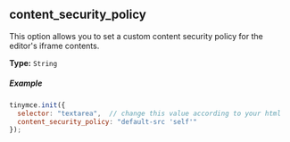 ## content_security_policy

This option allows you to set a custom content security policy for the editor's iframe contents.

**Type:** `String`

##### Example

```js
tinymce.init({
  selector: "textarea",  // change this value according to your html
  content_security_policy: "default-src 'self'"
});
```
